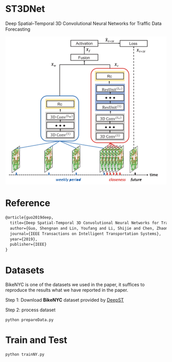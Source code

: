 # ST3DNet

Deep Spatial–Temporal 3D Convolutional Neural Networks for Trafﬁc Data Forecasting

<img src="fig/ST3DNet architecture.png" alt="image-20200103164326338" style="zoom:50%;" />

# Reference

```latex
@article{guo2019deep,
  title={Deep Spatial-Temporal 3D Convolutional Neural Networks for Traffic Data Forecasting},
  author={Guo, Shengnan and Lin, Youfang and Li, Shijie and Chen, Zhaoming and Wan, Huaiyu},
  journal={IEEE Transactions on Intelligent Transportation Systems},
  year={2019},
  publisher={IEEE}
}
```

# Datasets

BikeNYC is one of the datasets we used in the paper, it suffices to reproduce the results what we have reported in the paper.

Step 1: Download **BikeNYC** dataset provided by [DeepST](https://github.com/lucktroy/DeepST/tree/master/data/BikeNYC)  

Step 2: process dataset

```shell
python prepareData.py
```

# Train and Test

```shell
python trainNY.py
```

